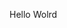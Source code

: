 Hello Wolrd

































































































































































































































































































































































































































































































































































































































































































































































































































































































































































































































































































































































































































































































































































































































































































































































































































































































































































